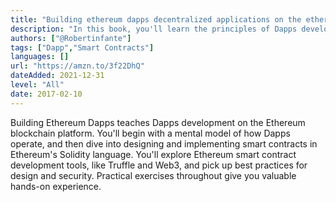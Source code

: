 ```yaml
---
title: "Building ethereum dapps decentralized applications on the ethereum blockchain"
description: "In this book, you'll learn the principles of Dapps development by rolling up your sleeves and actually building a few!"
authors: ["@Robertinfante"]
tags: ["Dapp","Smart Contracts"]
languages: []
url: "https://amzn.to/3f22DhQ"
dateAdded: 2021-12-31
level: "All"
date: 2017-02-10
---
```


Building Ethereum Dapps teaches Dapps development on the Ethereum blockchain platform. You'll begin with a mental model of how Dapps operate, and then dive into designing and implementing smart contracts in Ethereum's Solidity language. You'll explore Ethereum smart contract development tools, like Truffle and Web3, and pick up best practices for design and security. Practical exercises throughout give you valuable hands-on experience. 